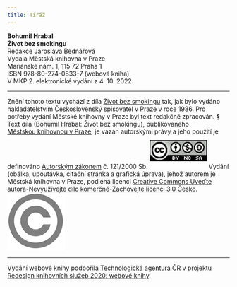 ```yaml
---
title: Tiráž
---
```


**Bohumil Hrabal    
Život bez smokingu**  
Redakce Jaroslava Bednářová  
Vydala Městská knihovna v Praze  
Mariánské nám. 1, 115 72 Praha 1  
ISBN 978-80-274-0833-7 (webová kniha)  
V MKP 2. elektronické vydání z 4. 10. 2022.

***

Znění tohoto textu vychází z díla [Život bez smokingu](https://search.mlp.cz/cz/titul/zivot-bez-smokingu/11114/#book-content) tak, jak bylo vydáno nakladatelstvím Československý spisovatel v Praze v roce 1986. Pro potřeby vydání Městské knihovny v Praze byl text redakčně zpracován.
**§**
Text díla (Bohumil Hrabal: Život bez smokingu), publikovaného [Městskou knihovnou v Praze](https://www.mlp.cz/cz/), je vázán autorskými právy a jeho použití je definováno [Autorským zákonem](https://www.mkcr.cz/predpisy-zakonu-709.html) č. 121/2000 Sb.
![image001.jpg](./resources/image001_fmt.png)
Vydání (obálka, upoutávka, citační stránka a grafická úprava), jehož autorem je Městská knihovna v Praze, podléhá licenci [Creative Commons Uveďte autora-Nevyužívejte dílo komerčně-Zachovejte licenci 3.0 Česko](https://creativecommons.org/licenses/by-nc-sa/3.0/cz/).
![image002.jpg](./resources/image002_fmt.png)

***

Vydání webové knihy podpořila [Technologická agentura ČR](https://www.tacr.cz/) v projektu [Redesign knihovních služeb 2020: webové knihy](https://starfos.tacr.cz/cs/project/TL04000391).